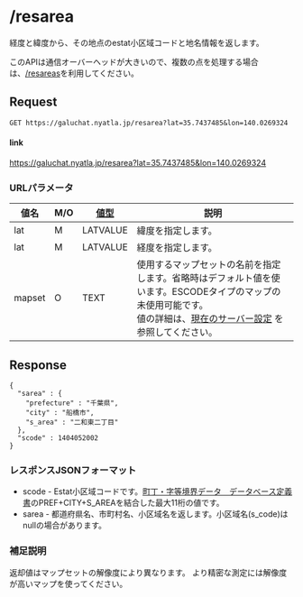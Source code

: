 # /resarea

経度と緯度から、その地点のestat小区域コードと地名情報を返します。

このAPIは通信オーバーヘッドが大きいので、複数の点を処理する場合は、[/resareas](./resareas.md)を利用してください。

## Request

```
GET https://galuchat.nyatla.jp/resarea?lat=35.7437485&lon=140.0269324
```

#### link
https://galuchat.nyatla.jp/resarea?lat=35.7437485&lon=140.0269324

### URLパラメータ

|値名|M/O|[値型](../valuetype.md)|説明|
|--|--|--|--|
|lat|M|LATVALUE|緯度を指定します。|
|lat|M|LATVALUE|経度を指定します。|
|mapset|O|TEXT|使用するマップセットの名前を指定します。省略時はデフォルト値を使います。ESCODEタイプのマップの未使用可能です。<br/>値の詳細は、[現在のサーバー設定](../current_setting.md) を参照してください。|



## Response
```
{
  "sarea" : {
    "prefecture" : "千葉県",
    "city" : "船橋市",
    "s_area" : "二和東二丁目"
  },
  "scode" : 1404052002
}
```



### レスポンスJSONフォーマット

- scode - Estat小区域コードです。[町丁・字等境界データ データベース定義書](https://www.e-stat.go.jp/gis/statmap-search?page=1&type=2&aggregateUnitForBoundary=A&toukeiCode=00200521)のPREF+CITY+S_AREAを結合した最大11桁の値です。
- sarea - 都道府県名、市町村名、小区域名を返します。小区域名(s_code)はnullの場合があります。
  
### 補足説明

返却値はマップセットの解像度により異なります。
より精密な測定には解像度が高いマップを使ってください。





